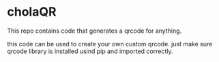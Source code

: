 # cholaQR
This repo contains code that generates a qrcode for anything.




this code can be used to create your own custom qrcode.
just make sure qrcode library is installed usind pip and imported correctly.
